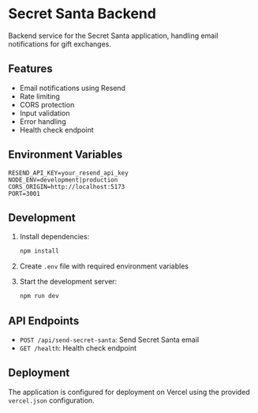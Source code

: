 # Secret Santa Backend

Backend service for the Secret Santa application, handling email notifications for gift exchanges.

## Features

- Email notifications using Resend
- Rate limiting
- CORS protection
- Input validation
- Error handling
- Health check endpoint

## Environment Variables

```env
RESEND_API_KEY=your_resend_api_key
NODE_ENV=development|production
CORS_ORIGIN=http://localhost:5173
PORT=3001
```

## Development

1. Install dependencies:
   ```bash
   npm install
   ```

2. Create `.env` file with required environment variables

3. Start the development server:
   ```bash
   npm run dev
   ```

## API Endpoints

- `POST /api/send-secret-santa`: Send Secret Santa email
- `GET /health`: Health check endpoint

## Deployment

The application is configured for deployment on Vercel using the provided `vercel.json` configuration.